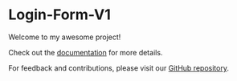 # Login-Form-V1

Welcome to my awesome project!

Check out the [documentation](docs/README.md) for more details.

For feedback and contributions, please visit our [GitHub repository](https://github.com/your-username/your-repo).
